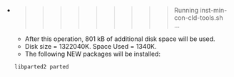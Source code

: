 * >>>>>>>>> Running inst-min-con-cld-tools.sh ...
  * After this operation, 801 kB of additional disk space will be used.
  * Disk size = 1322040K. Space Used = 1340K.
  * The following NEW packages will be installed:
  ```bash
  libparted2 parted
  ```
